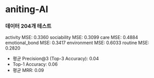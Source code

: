 # aniting-AI


### 데이터 204개 테스트

activity MSE: 0.3360
sociability MSE: 0.3099
care MSE: 0.4884
emotional_bond MSE: 0.3417
environment MSE: 0.6033
routine MSE: 0.2820

- 평균 Precision@3 (Top-3 Accuracy): 0.04
- Top-1 Accuracy: 0.06
- 평균 MRR: 0.09
